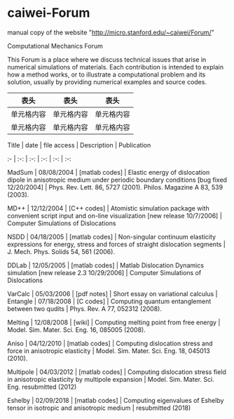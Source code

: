 # caiwei-Forum
manual copy of the website "http://micro.stanford.edu/~caiwei/Forum/"


Computational Mechanics Forum

This Forum is a place where we discuss technical issues that arise in numerical simulations of materials. Each contribution is intended to explain how a method works, or to illustrate a computational problem and its solution, usually by providing numerical examples and source codes.


 表头  | 表头  | 表头
 ---- | ----- | ------  
 单元格内容  | 单元格内容 | 单元格内容 
 单元格内容  | 单元格内容 | 单元格内容  



Title | date | file access | Description | Publication

:- | :-: | :-: | :-: | :-: | :-:

MadSum | 08/08/2004 | [matlab codes] | Elastic energy of dislocation dipole in anisotropic medium under periodic boundary conditions [bug fixed 12/20/2004] | Phys. Rev. Lett. 86, 5727 (2001). Philos. Magazine A 83, 539 (2003).

MD++ | 12/12/2004 | [C++ codes] | Atomistic simulation package with convenient script input and on-line visualization [new release 10/7/2006] | Computer Simulations of Dislocations

NSDD | 04/18/2005 | [matlab codes] | Non-singular continuum elasticity expressions for energy, stress and forces of straight dislocation segments | J. Mech. Phys. Solids 54, 561 (2006).

DDLab | 12/05/2005 | [matlab codes] | Matlab Dislocation Dynamics simulation [new release 2.3 10/29/2006] | Computer Simulations of Dislocations

VarCalc | 05/03/2006 | [pdf notes] | Short essay on variational calculus |  
Entangle | 07/18/2008 | [C codes] | Computing quantum entanglement between two qudits | Phys. Rev. A 77, 052312 (2008).

Melting | 12/08/2008 | [wiki] | Computing melting point from free energy | Model. Sim. Mater. Sci. Eng. 16, 085005 (2008).

Aniso | 04/12/2010 | [matlab codes] | Computing dislocation stress and force in anisotropic elasticity | Model. Sim. Mater. Sci. Eng. 18, 045013 (2010).

Multipole | 04/03/2012 | [matlab codes] | Computing dislocation stress field in anisotropic elasticity by multipole expansion | Model. Sim. Mater. Sci. Eng. resubmitted (2012)

Eshelby | 02/09/2018 | [matlab codes] | Computing eigenvalues of Eshelby tensor in isotropic and anisotropic medium | resubmitted (2018)


